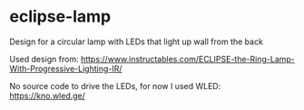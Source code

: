 # eclipse-lamp
Design for a circular lamp with LEDs that light up wall from the back

Used design from:
https://www.instructables.com/ECLIPSE-the-Ring-Lamp-With-Progressive-Lighting-IR/

No source code to drive the LEDs, for now I used WLED:
https://kno.wled.ge/
